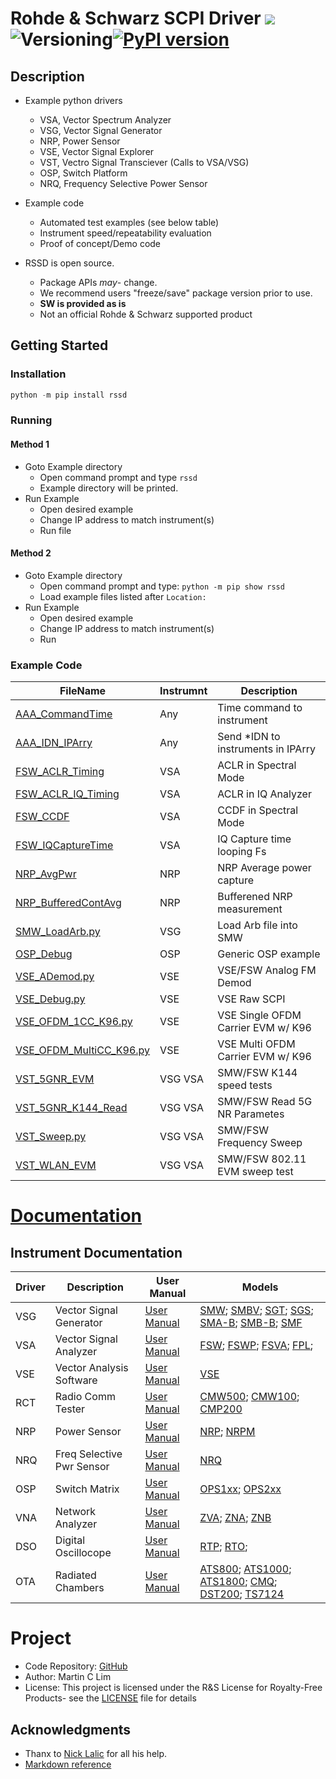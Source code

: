 # Rohde & Schwarz SCPI Driver [![](https://travis-ci.org/mclim9/rssd.svg?branch=master)](https://pypi.org/project/rssd/) ![Versioning](https://img.shields.io/badge/calver-YY.0M.MICRO-22bfda.svg)[![PyPI version](https://badge.fury.io/py/rssd.svg)](https://badge.fury.io/py/rssd)


## Description
- Example python drivers
  - VSA, Vector Spectrum Analyzer
  - VSG, Vector Signal Generator
  - NRP, Power Sensor
  - VSE, Vector Signal Explorer
  - VST, Vectro Signal Transciever (Calls to VSA/VSG)
  - OSP, Switch Platform
  - NRQ, Frequency Selective Power Sensor

- Example code
  - Automated test examples (see below table)
  - Instrument speed/repeatability evaluation
  - Proof of concept/Demo code

- RSSD is open source.
  - Package APIs *may*- change.
  - We recommend users "freeze/save" package version prior to use.
  - **SW is provided as is**
  - Not an official Rohde & Schwarz supported product

## Getting Started

### Installation
```python
python -m pip install rssd
```

### Running

#### Method 1
- Goto Example directory
  - Open command prompt and type `rssd`
  - Example directory will be printed.
- Run Example
  - Open desired example
  - Change IP address to match instrument(s)
  - Run file

#### Method 2
- Goto Example directory
  - Open command prompt and type: `python -m pip show rssd`
  - Load example files listed after `Location:`
- Run Example
  - Open desired example
  - Change IP address to match instrument(s)
  - Run

### Example Code
FileName                | Instrumnt | Description                        |
------------------------|-----------|------------------------------------|
[AAA_CommandTime](https://github.com/mclim9/rssd/blob/master/rssd/examples/)         | Any       | Time command to instrument         |
[AAA_IDN_IPArry](https://github.com/mclim9/rssd/blob/master/rssd/examples/)          | Any       | Send *IDN to instruments in IPArry |
[FSW_ACLR_Timing](https://github.com/mclim9/rssd/blob/master/rssd/examples/)         | VSA       | ACLR in Spectral Mode              |
[FSW_ACLR_IQ_Timing](https://github.com/mclim9/rssd/blob/master/rssd/examples/)      | VSA       | ACLR in IQ Analyzer                |
[FSW_CCDF](https://github.com/mclim9/rssd/blob/master/rssd/examples/)                | VSA       | CCDF in Spectral Mode              |
[FSW_IQCaptureTime](https://github.com/mclim9/rssd/blob/master/rssd/examples/)       | VSA       | IQ Capture time looping Fs         |
[NRP_AvgPwr](https://github.com/mclim9/rssd/blob/master/rssd/examples/)              | NRP       | NRP Average power capture          |
[NRP_BufferedContAvg](https://github.com/mclim9/rssd/blob/master/rssd/examples/)     | NRP       | Bufferened NRP measurement         |
[SMW_LoadArb.py](https://github.com/mclim9/rssd/blob/master/rssd/examples/)          | VSG       | Load Arb file into SMW             |
[OSP_Debug](https://github.com/mclim9/rssd/blob/master/rssd/examples/)               | OSP       | Generic OSP example                |
[VSE_ADemod.py](https://github.com/mclim9/rssd/blob/master/rssd/examples/)           | VSE       | VSE/FSW Analog FM Demod            |
[VSE_Debug.py](https://github.com/mclim9/rssd/blob/master/rssd/examples/)            | VSE       | VSE Raw SCPI                       |
[VSE_OFDM_1CC_K96.py](https://github.com/mclim9/rssd/blob/master/rssd/examples/)     | VSE       | VSE Single OFDM Carrier EVM w/ K96 |
[VSE_OFDM_MultiCC_K96.py](https://github.com/mclim9/rssd/blob/master/rssd/examples/) | VSE       | VSE Multi  OFDM Carrier EVM w/ K96 |
[VST_5GNR_EVM](https://github.com/mclim9/rssd/blob/master/rssd/examples/)            | VSG VSA   | SMW/FSW K144 speed tests           |
[VST_5GNR_K144_Read](https://github.com/mclim9/rssd/blob/master/rssd/examples/)      | VSG VSA   | SMW/FSW Read 5G NR Parametes       |
[VST_Sweep.py](https://github.com/mclim9/rssd/blob/master/rssd/examples/)            | VSG VSA   | SMW/FSW Frequency Sweep            |
[VST_WLAN_EVM](https://github.com/mclim9/rssd/blob/master/rssd/examples/)            | VSG VSA   | SMW/FSW 802.11 EVM sweep test      |

# [Documentation](https://github.com/mclim9/rssd/wiki/)

## Instrument Documentation
Driver     | Description | User Manual | Models
-----------|-------------|-------------|--------------
VSG | Vector Signal Generator   | [User Manual](https://www.rohde-schwarz.com/us/search_63238.html?term=smw+vector+user+manual&sort=relevance) | [SMW](https://www.rohde-schwarz.com/us/product/smw200a); [SMBV](https://www.rohde-schwarz.com/us/product/smbv100b); [SGT](https://www.rohde-schwarz.com/us/product/sgt100A); [SGS](https://www.rohde-schwarz.com/us/product/sgs100A); [SMA-B](https://www.rohde-schwarz.com/us/product/sma100b); [SMB-B](https://www.rohde-schwarz.com/us/product/smb100b); [SMF](https://www.rohde-schwarz.com/us/product/smf100a) |
VSA | Vector Signal Analyzer    | [User Manual](https://www.rohde-schwarz.com/us/search_63238.html?term=FSW+user+manual&sort=relevance) | [FSW](https://www.rohde-schwarz.com/us/product/fsw); [FSWP](https://www.rohde-schwarz.com/us/product/fswp); [FSVA](https://www.rohde-schwarz.com/us/product/fsva); [FPL](https://www.rohde-schwarz.com/us/product/fpl1000);
VSE | Vector Analysis Software  | [User Manual](https://www.rohde-schwarz.com/us/search_63238.html?term=vse+base+user+manual) | [VSE](https://www.rohde-schwarz.com/us/product/vse)
RCT | Radio Comm Tester         | [User Manual](https://www.rohde-schwarz.com/us/search_63238.html?term=cmw+user+manual) | [CMW500](https://www.rohde-schwarz.com/us/product/CMW500); [CMW100](https://www.rohde-schwarz.com/us/product/CMW100); [CMP200](https://www.rohde-schwarz.com/us/product/CMP200)
NRP | Power Sensor   | [User Manual](https://www.rohde-schwarz.com/us/search_63238.html?term=nrp_s_sn+user+manual) | [NRP](https://www.rohde-schwarz.com/us/product/nrp_s_sn); [NRPM](https://www.rohde-schwarz.com/us/product/nrpm)
NRQ | Freq Selective Pwr Sensor | [User Manual](https://www.rohde-schwarz.com/us/manual/nrq6/) | [NRQ](https://www.rohde-schwarz.com/us/product/nrq6)
OSP | Switch Matrix             | [User Manual](https://www.rohde-schwarz.com/us/manual/osp/) | [OPS1xx](https://www.rohde-schwarz.com/us/product/osp); [OPS2xx](https://www.rohde-schwarz.com/us/product/osp-n)
VNA | Network Analyzer          | [User Manual](https://www.rohde-schwarz.com/us/manual/zva/) | [ZVA](https://www.rohde-schwarz.com/us/product/zva); [ZNA](https://www.rohde-schwarz.com/us/product/zna); [ZNB](https://www.rohde-schwarz.com/us/product/ZNB)
DSO | Digital Oscillocope       | [User Manual](https://www.rohde-schwarz.com/us/manual/rtp/) | [RTP](https://www.rohde-schwarz.com/us/product/RTP); [RTO](https://www.rohde-schwarz.com/us/product/RTO);
OTA | Radiated Chambers         | [User Manual](https://www.rohde-schwarz.com/us/manual/ATS1000/) |[ATS800](https://www.rohde-schwarz.com/us/product/ATS800); [ATS1000](https://www.rohde-schwarz.com/us/product/ATS1000); [ATS1800](https://www.rohde-schwarz.com/us/product/ATS1800); [CMQ](https://www.rohde-schwarz.com/us/product/CMQ100); [DST200](https://www.rohde-schwarz.com/us/product/DST200); [TS7124](https://www.rohde-schwarz.com/us/product/ts7124)

# Project
- Code Repository: [GitHub](https://github.com/mclim9/rssd)
- Author: Martin C Lim
- License: This project is licensed under the R&S License for Royalty-Free Products- see the [LICENSE](LICENSE.txt) file for details

## Acknowledgments
- Thanx to [Nick Lalic](https://pypi.org/project/rohdeschwarz/) for all his help.
- [Markdown reference](https://github.com/adam-p/markdown-here/wiki/Markdown-Cheatsheet)
